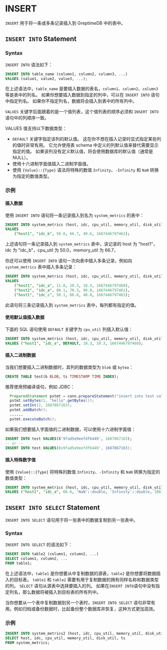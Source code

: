 # INSERT

`INSERT` 用于将一条或多条记录插入到 GreptimeDB 中的表中。

## `INSERT INTO` Statement

### Syntax

`INSERT INTO` 语法如下：

```sql
INSERT INTO table_name (column1, column2, column3, ...)
VALUES (value1, value2, value3, ...);
```

在上述语法中，`table_name` 是要插入数据的表名，`column1`、`column2`、`column3` 等是表中的列名。
如果你想要插入数据到指定的列中，可以在 `INSERT INTO` 语句中指定列名。
如果你不指定列名，数据将会插入到表中的所有列中。

`VALUES` 关键字后面跟着的是一个值列表，这个值列表的顺序必须和 `INSERT INTO` 语句中的列顺序一致。

VALUES 值支持以下数据类型：

- `DEFAULT` 关键字指定该列的默认值。
这在你不想在插入记录时显式指定某些列的值时非常有用。
它允许使用表 schema 中定义的列默认值来替代需要显示指定的值。
如果该列没有定义默认值，将会使用数据库的默认值（通常是 NULL）。
- 使用十六进制字面值插入二进制字面值。
- 使用 `{Value}::{Type}` 语法将特殊的数值 `Infinity`、`-Infinity` 和 `NaN` 转换为指定的数值类型。

### 示例

#### 插入数据

使用 `INSERT INTO` 语句将一条记录插入到名为 `system_metrics` 的表中：

```sql
INSERT INTO system_metrics (host, idc, cpu_util, memory_util, disk_util, ts)
VALUES
    ("host1", "idc_b", 50.0, 66.7, 40.6, 1667446797462);
```

上述语句将一条记录插入到 `system_metrics` 表中，该记录的 host 为 "host1"，idc 为 "idc_b"，cpu_util 为 50.0，memory_util 为 66.7，

你还可以使用 `INSERT INTO` 语句一次向表中插入多条记录，例如向 `system_metrics` 表中插入多条记录：

```sql
INSERT INTO system_metrics (host, idc, cpu_util, memory_util, disk_util, ts)
VALUES
    ("host1", "idc_a", 11.8, 10.3, 10.3, 1667446797460),
    ("host2", "idc_a", 80.1, 70.3, 90.0, 1667446797461),
    ("host1", "idc_c", 50.1, 66.8, 40.8, 1667446797463);
```

此语句将三条记录插入到 `system_metrics` 表中，每列都有指定的值。

#### 使用默认值插入数据

下面的 SQL 语句使用 `DEFAULT` 关键字为 `cpu_util` 列插入默认值：

```sql
INSERT INTO system_metrics (host, idc, cpu_util, memory_util, disk_util, ts)
VALUES ("host1", "idc_a", DEFAULT, 10.3, 10.3, 1667446797460);
```

#### 插入二进制数据

当我们想要插入二进制数据时，其列的数据类型为 `blob` 或 `bytea`：

```sql
CREATE TABLE test(b BLOB, ts TIMESTAMP TIME INDEX);
```

推荐使用预编译语句，例如 JDBC：

```java
  PreparedStatement pstmt = conn.prepareStatement("insert into test values(?,?)");
  pstmt.setBytes(1, "hello".getBytes());
  pstmt.setInt(2, 1687867163);
  pstmt.addBatch();
  ......
  pstmt.executeBatch();
```

如果我们想要插入字面值的二进制数据，可以使用十六进制字面值：

```sql
INSERT INTO test VALUES(X'9fad5e9eefdfb449', 1687867163);
-- or --
INSERT INTO test VALUES(0x9fad5e9eefdfb449', 1687867163);
```

#### 插入特殊数字值

使用 `{Value}::{Type}` 将特殊的数值 `Infinity`、`-Infinity` 和 `NaN` 转换为指定的数值类型：

```sql
INSERT INTO system_metrics (host, idc, cpu_util, memory_util, disk_util, ts)
VALUES ("host1", "idc_a", 66.6, 'NaN'::double, 'Infinity'::double, 1667446797460);
```

## `INSERT INTO SELECT` Statement

`INSERT INTO SELECT` 语句用于将一张表中的数据复制到另一张表中。

### Syntax

`INSERT INTO SELECT` 的语法如下：

```sql
INSERT INTO table2 (column1, column2, ...)
SELECT column1, column2, ...
FROM table1;
```

在上述语法中，`table1` 是你想要从中复制数据的源表，`table2` 是你想要将数据插入的目标表。
`table1` 和 `table2` 需要有用于复制数据的拥有同样名称和数据类型的列。
`SELECT` 语句从源表中选择要插入的列。
如果在`INSERT INTO`语句中没有指定列名，那么数据将被插入到目标表的所有列中。

当你想要从一个表中复制数据到另一个表时，`INSERT INTO SELECT` 语句非常有用。例如归档或备份数据时，比起备份整个数据库并恢复，这种方式更加高效。

### 示例

```sql
INSERT INTO system_metrics2 (host, idc, cpu_util, memory_util, disk_util, ts)
SELECT host, idc, cpu_util, memory_util, disk_util, ts
FROM system_metrics;
```
